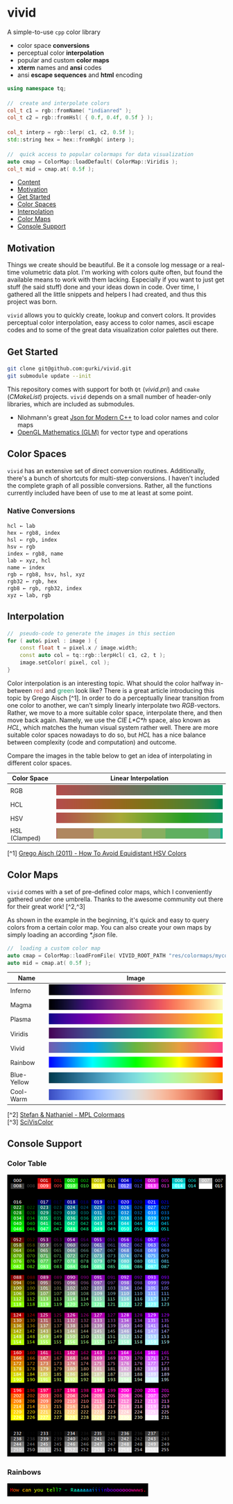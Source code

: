 # vivid
A simple-to-use `cpp` color library

- color space **conversions**
- perceptual color **interpolation**
- popular and custom **color maps**
- **xterm** names and **ansi** codes
- ansi **escape sequences** and **html** encoding

```cpp
using namespace tq;

//  create and interpolate colors
col_t c1 = rgb::fromName( "indianred" );
col_t c2 = rgb::fromHsl( { 0.f, 0.4f, 0.5f } );

col_t interp = rgb::lerp( c1, c2, 0.5f );
std::string hex = hex::fromRgb( interp );

//  quick access to popular colormaps for data visualization
auto cmap = ColorMap::loadDefault( ColorMap::Viridis );
col_t mid = cmap.at( 0.5f );
```

<!-- TOC depthFrom:2 depthTo:2 withLinks:1 updateOnSave:1 orderedList:0 -->

- [Content](#content)
- [Motivation](#motivation)
- [Get Started](#get-started)
- [Color Spaces](#color-spaces)
- [Interpolation](#interpolation)
- [Color Maps](#color-maps)
- [Console Support](#console-support)

<!-- /TOC -->


## Motivation

Things we create should be beautiful. Be it a console log message or a real-time volumetric data plot. I'm working with colors quite often, but found the available means to work with them lacking. Especially if you want to just get stuff (he said stuff) done and your ideas down in code. Over time, I gathered all the little snippets and helpers I had created, and thus this project was born.

`vivid` allows you to quickly create, lookup and convert colors. It provides perceptual color interpolation, easy access to color names, ascii escape codes and to some of the great data visualization color palettes out there.


## Get Started

```bash
git clone git@github.com:gurki/vivid.git
git submodule update --init
```

This repository comes with support for both `Qt` (_vivid.pri_) and `cmake` (_CMakeList_) projects.
`vivid` depends on a small number of header-only libraries, which are included as submodules.

- Nlohmann's great [Json for Modern C++](https://github.com/nlohmann/json) to load color names and color maps
- [OpenGL Mathematics (GLM)](https://github.com/g-truc/glm) for vector type and operations


## Color Spaces

`vivid` has an extensive set of direct conversion routines. Additionally, there's a bunch of shortcuts for multi-step conversions. I haven't included the complete graph of all possible conversions. Rather, all the functions currently included have been of use to me at least at some point.

### Native Conversions

    hcl ← lab
    hex ← rgb8, index
    hsl ← rgb, index
    hsv ← rgb
    index ← rgb8, name
    lab ← xyz, hcl
    name ← index
    rgb ← rgb8, hsv, hsl, xyz
    rgb32 ← rgb, hex
    rgb8 ← rgb, rgb32, index
    xyz ← lab, rgb


## Interpolation

```cpp
//  pseudo-code to generate the images in this section
for ( auto& pixel : image ) {
    const float t = pixel.x / image.width;
    const auto col = tq::rgb::lerpHcl( c1, c2, t );
    image.setColor( pixel, col );
}
```

Color interpolation is an interesting topic. What should the color halfway in-between <span style="color:rgb(178, 76, 76)">red</span> and <span style="color:rgb(25, 153, 102)">green</span> look like? There is a great article introducing this topic by Grego Aisch [^1]. In order to do a perceptually linear transition from one color to another, we can't simply linearly interpolate two _RGB_-vectors. Rather, we move to a more suitable color space, interpolate there, and then move back again. Namely, we use the _CIE L\*C\*h_ space, also known as _HCL_, which matches the human visual system rather well. There are more suitable color spaces nowadays to do so, but _HCL_ has a nice balance between complexity (code and computation) and outcome.

Compare the images in the table below to get an idea of interpolating in different color spaces.

Color Space   | Linear Interpolation
--------------|-------------------------------------------------------------------
RGB           | ![lerp-rgb](docs/images/interpolations/lerpRgb.png)
HCL           | ![lerp-cielch](docs/images/interpolations/lerpHcl.png)
HSV           | ![lerp-hsv](docs/images/interpolations/lerpHsv.png)
HSL (Clamped) | ![lerp-hsl-clamped](docs/images/interpolations/lerpHslClamped.png)

[\^1] [Grego Aisch (2011) - How To Avoid Equidistant HSV Colors](https://www.vis4.net/blog/2011/12/avoid-equidistant-hsv-colors/)


## Color Maps

`vivid` comes with a set of pre-defined color maps, which I conveniently gathered under one umbrella. Thanks to the awesome community out there for their great work! [\^2,\^3]

As shown in the example in the beginning, it's quick and easy to query colors from a certain color map. You can also create your own maps by simply loading an according _\*.json_ file.

```cpp
//  loading a custom color map
auto cmap = ColorMap::loadFromFile( VIVID_ROOT_PATH "res/colormaps/mycolormap.json" );
auto mid = cmap.at( 0.5f );
```

Name        | Image
------------|------------------------------------------------
Inferno     | ![inferno](docs/images/colormaps/inferno.png)
Magma       | ![magma](docs/images/colormaps/magma.png)
Plasma      | ![plasma](docs/images/colormaps/plasma.png)
Viridis     | ![viridis](docs/images/colormaps/viridis.png)
Vivid       | ![vivid](docs/images/colormaps/vivid.png)
Rainbow     | ![vivid](docs/images/colormaps/rainbow.png)
Blue-Yellow | ![vivid](docs/images/colormaps/blue-yellow.png)
Cool-Warm   | ![vivid](docs/images/colormaps/cool-warm.png)

[\^2] [Stefan & Nathaniel - MPL Colormaps](http://bids.github.io/colormap/) <br>
[\^3] [SciVisColor](https://sciviscolor.org/)

## Console Support

### Color Table
![colortable](docs/images/console/colortable.png)

### Rainbows
![rainbows](docs/images/console/rainbow-text.png)
